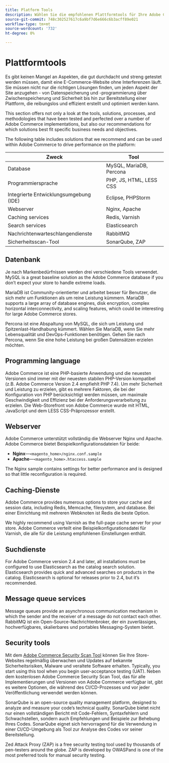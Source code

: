 ```yaml
---
title: Platform Tools
description: Wählen Sie die empfohlenen Plattformtools für Ihre Adobe Commerce-Implementierung aus.
source-git-commit: 748c302527617c6a9bf7d6e666c6b3acff89e021
workflow-type: tm+mt
source-wordcount: '732'
ht-degree: 0%

---
```



# Plattformtools

Es gibt keinen Mangel an Aspekten, die gut durchdacht und streng getestet werden müssen, damit eine E-Commerce-Website ohne Interferenzen läuft. Sie müssen nicht nur die richtigen Lösungen finden, um jeden Aspekt der Site anzugehen - von Datenspeicherung und -programmierung über Zwischenspeicherung und Sicherheit bis hin zur Bereitstellung einer Plattform, die reibungslos und effizient erstellt und optimiert werden kann.

This section offers not only a look at the tools, solutions, processes, and methodologies that have been tested and perfected over a number of Adobe Commerce implementations, but also our recommendations for which solutions best fit specific business needs and objectives.

The following table includes solutions that we recommend and can be used within Adobe Commerce to drive performance on the platform:

| Zweck | Tool |
|------------------------------------------|-------------------------|
| Database | MySQL, MariaDB, Percona |
| Programmiersprache | PHP, JS, HTML, LESS CSS |
| Integrierte Entwicklungsumgebung (IDE) | Eclipse, PHPStorm |
| Webserver | Nginx, Apache |
| Caching services | Redis, Varnish |
| Search services | Elasticsearch |
| Nachrichtenwarteschlangendienste | RabbitMQ |
| Sicherheitsscan-Tool | SonarQube, ZAP |

## Datenbank

Je nach Markenbedürfnissen werden drei verschiedene Tools verwendet. MySQL is a great baseline solution as the Adobe Commerce database if you don’t expect your store to handle extreme loads.

MariaDB ist Community-orientierter und arbeitet besser für Benutzer, die sich mehr um Funktionen als um reine Leistung kümmern. MariaDB supports a large array of database engines, disk encryption, complex horizontal interconnectivity, and scaling features, which could be interesting for large Adobe Commerce stores.

Percona ist eine Abspaltung von MySQL, die sich um Leistung und Spitzenlast-Handhabung kümmert. Wählen Sie MariaDB, wenn Sie mehr Lebensqualität und DevOps-Funktionen benötigen. Gehen Sie nach Percona, wenn Sie eine hohe Leistung bei großen Datensätzen erzielen möchten.

## Programming language

Adobe Commerce ist eine PHP-basierte Anwendung und die neuesten Versionen sind immer mit der neuesten stabilen PHP-Version kompatibel (z.B. Adobe Commerce Version 2.4 empfiehlt PHP 7.4). Um mehr Sicherheit und Leistung zu erzielen, gibt es mehrere Faktoren, die bei der Konfiguration von PHP berücksichtigt werden müssen, um maximale Geschwindigkeit und Effizienz bei der Anforderungsverarbeitung zu erzielen. Die Web-Storefront von Adobe Commerce wurde mit HTML, JavaScript und dem LESS CSS-Präprozessor erstellt.

## Webserver

Adobe Commerce unterstützt vollständig die Webserver Nginx und Apache. Adobe Commerce bietet Beispielkonfigurationsdateien für beide:

- **Nginx**—`<magento_home>/nginx.conf.sample`
- **Apache**—`<magento_home>.htaccess.sample`

The Nginx sample contains settings for better performance and is designed so that little reconfiguration is required.

## Caching-Dienste

Adobe Commerce provides numerous options to store your cache and session data, including Redis, Memcache, filesystem, and database. Bei einer Einrichtung mit mehreren Webknoten ist Redis die beste Option.

We highly recommend using Varnish as the full-page cache server for your store. Adobe Commerce verteilt eine Beispielkonfigurationsdatei für Varnish, die alle für die Leistung empfohlenen Einstellungen enthält.

## Suchdienste

For Adobe Commerce version 2.4 and later, all installations must be configured to use Elasticsearch as the catalog search solution. Elasticsearch provides quick and advanced searches on products in the catalog. Elasticsearch is optional for releases prior to 2.4, but it’s recommended.

## Message queue services

Message queues provide an asynchronous communication mechanism in which the sender and the receiver of a message do not contact each other. RabbitMQ ist ein Open-Source-Nachrichtenbroker, der ein zuverlässiges, hochverfügbares, skalierbares und portables Messaging-System bietet.

## Security tools

Mit dem [Adobe Commerce Security Scan Tool](https://docs.magento.com/user-guide/magento/security-scan.html) können Sie Ihre Store-Websites regelmäßig überwachen und Updates auf bekannte Sicherheitsrisiken, Malware und veraltete Software erhalten. Typically, you start using this tool when you begin user-acceptance testing (UAT). Neben dem kostenlosen Adobe Commerce Security Scan Tool, das für alle Implementierungen und Versionen von Adobe Commerce verfügbar ist, gibt es weitere Optionen, die während des CI/CD-Prozesses und vor jeder Veröffentlichung verwendet werden können.

SonarQube is an open-source quality management platform, designed to analyze and measure your code’s technical quality. SonarQube bietet nicht nur einen vollständigen Bericht mit Code-Fehlern, Syntaxfehlern und Schwachstellen, sondern auch Empfehlungen und Beispiele zur Behebung Ihres Codes. SonarQube eignet sich hervorragend für die Verwendung in einer CI/CD-Umgebung als Tool zur Analyse des Codes vor seiner Bereitstellung.

Zed Attack Proxy (ZAP) is a free security testing tool used by thousands of pen-testers around the globe. ZAP is developed by OWASPand is one of the most preferred tools for manual security testing.
